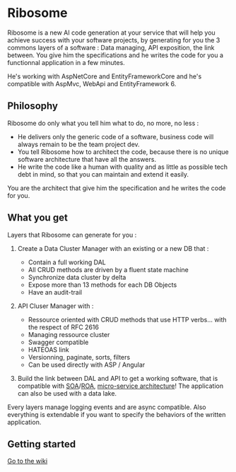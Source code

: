 # Ribosome
Ribosome is a new AI code generation at your service that will help you achieve success with your software projects, by generating for you the 3 commons layers of a software : Data managing, API exposition, the link between. You give him the specifications and he writes the code for you a functionnal application in a few minutes.

He's working with AspNetCore and EntityFrameworkCore and he's compatible with AspMvc, WebApi and EntityFramework 6.

## Philosophy
Ribosome do only what you tell him what to do, no more, no less :
+ He delivers only the generic code of a software, business code will always remain to be the team project dev.
+ You tell Ribosome how to architect the code, because there is no unique software architecture that have all the answers.
+ He write the code like a human with quality and as little as possible tech debt in mind, so that you can maintain and extend it easily.

You are the architect that give him the specification and he writes the code for you.

## What you get
Layers that Ribosome can generate for you :

1. Create a Data Cluster Manager with an existing or a new DB that :
	+ Contain a full working DAL
	+ All CRUD methods are driven by a fluent state machine
	+ Synchronize data cluster by delta
	+ Expose more than 13 methods for each DB Objects 
	+ Have an audit-trail

2. API Cluser Manager with :
	+ Ressource oriented with CRUD methods that use HTTP verbs... with the respect of RFC 2616
	+ Managing ressource cluster
	+ Swagger compatible
	+ HATEOAS link 
	+ Versionning, paginate, sorts, filters
	+ Can be used directly with ASP / Angular
	
3. Build the link between DAL and API to get a working software, that is compatible with [SOA](https://en.wikipedia.org/wiki/Service-oriented_architecture)/[ROA](https://en.wikipedia.org/wiki/Resource-oriented_architecture), [micro-service architecture](https://en.wikipedia.org/wiki/Microservices)! 
The application can also be used with a data lake.

Every layers manage logging events and are async compatible. Also everything is extendable if you want to specify the behaviors of the written application.

## Getting started
[Go to the wiki](https://github.com/synodetechnologies/Ribosome/wiki)
